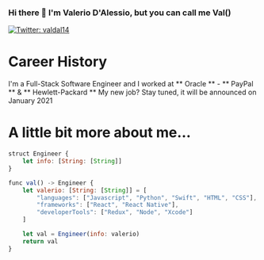 ### Hi there 👋 I'm Valerio D'Alessio, but you can call me Val()

[![Twitter: valdal14](https://img.shields.io/twitter/follow/valdal14?label=Valerio%20D%27Alessio&style=social)](https://twitter.com/valdal14)

# Career History

I'm a Full-Stack Software Engineer and I worked at ** Oracle ** - ** PayPal ** & ** Hewlett-Packard **
My new job? Stay tuned, it will be announced on January 2021

# A little bit more about me...

```javascript
struct Engineer {
    let info: [String: [String]]
}

func val() -> Engineer {
    let valerio: [String: [String]] = [
        "languages": ["Javascript", "Python", "Swift", "HTML", "CSS"],
        "frameworks": ["React", "React Native"],
        "developerTools": ["Redux", "Node", "Xcode"]
    ]

    let val = Engineer(info: valerio)
    return val
}
```
